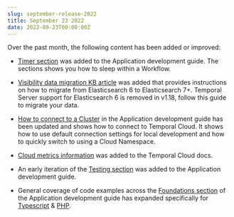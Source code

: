 ```yaml
---
slug: september-release-2022
title: September 23 2022
date: 2022-09-23T00:00:00Z
---
```


Over the past month, the following content has been added or improved:

- [Timer section](/application-development/features/#timers) was added to the Application development guide.
  The sections shows you how to sleep within a Workflow.

- [Visibility data migration KB article](/kb/migrate-visibility-data-from-es6) was added that provides instructions on how to migrate from Elasticsearch 6 to Elasticsearch 7+.
  Temporal Server support for Elasticsearch 6 is removed in v1.18, follow this guide to migrate your data.

- [How to connect to a Cluster](/application-development/foundations/#connect-to-a-cluster) in the Application development guide has been updated and shows how to connect to Temporal Cloud.
  It shows how to use default connection settings for local development and how to quickly switch to using a Cloud Namespace.

- [Cloud metrics information](/cloud/how-to-monitor-temporal-cloud-metrics) was added to the Temporal Cloud docs.

- An early iteration of the [Testing section](/application-development/testing) was added to the Application development guide.

- General coverage of code examples across the [Foundations section](/application-development/foundations) of the Application development guide has expanded specifically for [Typescript](/application-development/foundations?lang=typescript) & [PHP](/application-development/foundations?lang=php).
